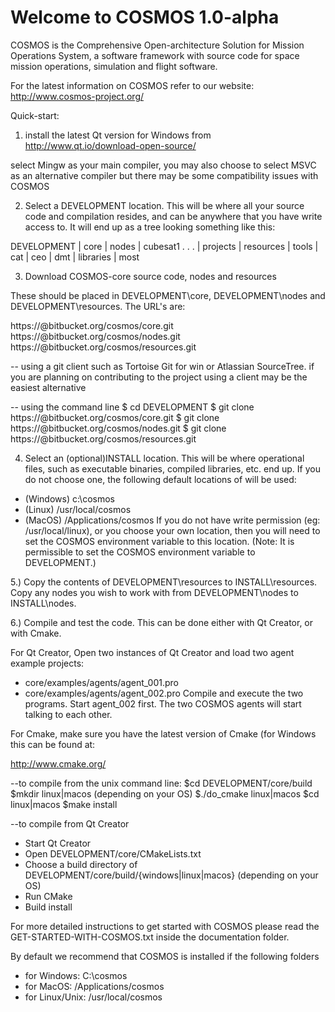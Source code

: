 Welcome to COSMOS 1.0-alpha
============================

COSMOS is the Comprehensive Open-architecture Solution for Mission
Operations System, a software framework with source code for 
space mission operations, simulation and flight software.

For the latest information on COSMOS refer to our website:
http://www.cosmos-project.org/

Quick-start:

1) install the latest Qt version for Windows from 
http://www.qt.io/download-open-source/

select Mingw as your main compiler, you may also choose
to select MSVC as an alternative compiler but there may 
be some compatibility issues with COSMOS

2) Select a DEVELOPMENT location. This will be where all your
source code and compilation resides, and can be anywhere that
you have write access to. It will end up as a tree looking something
like this:

DEVELOPMENT
	| core
	| nodes
		| cubesat1
		.
		.
		.
	| projects
	| resources
	| tools
		| cat
		| ceo
		| dmt
		| libraries
		| most

3) Download COSMOS-core source code, nodes and resources

These should be placed in DEVELOPMENT\core, DEVELOPMENT\nodes and
DEVELOPMENT\resources. The URL's are:

https://<yourusername>@bitbucket.org/cosmos/core.git
https://<yourusername>@bitbucket.org/cosmos/nodes.git
https://<yourusername>@bitbucket.org/cosmos/resources.git

-- using a git client such as Tortoise Git for win or Atlassian SourceTree.
if you are planning on contributing to the project using a 
client may be the easiest alternative

-- using the command line
$ cd DEVELOPMENT
$ git clone https://<yourusername>@bitbucket.org/cosmos/core.git
$ git clone https://<yourusername>@bitbucket.org/cosmos/nodes.git
$ git clone https://<yourusername>@bitbucket.org/cosmos/resources.git

4) Select an (optional)INSTALL location. This will be where operational
files, such as executable binaries, compiled libraries, etc. end up. If you
do not choose one, the following default locations of will be used:
- (Windows) c:\cosmos
- (Linux) /usr/local/cosmos
- (MacOS) /Applications/cosmos
If you do not have write permission (eg: /usr/local/linux),  or you choose
your own location, then you will need to set the COSMOS environment variable
to this location. (Note: It is permissible to set the COSMOS environment variable
to DEVELOPMENT.)

5.) Copy the contents of DEVELOPMENT\resources to INSTALL\resources. Copy any
nodes you wish to work with from DEVELOPMENT\nodes to INSTALL\nodes.

6.) Compile and test the code. This can be done either with Qt Creator, or with
Cmake.

For Qt Creator, Open two instances of Qt Creator and load two agent example projects: 
- core/examples/agents/agent_001.pro 
- core/examples/agents/agent_002.pro 
Compile and execute the two programs. Start agent_002 first. 
The two COSMOS agents will start talking to each other.

For Cmake, make sure you have the latest version of Cmake (for Windows this
can be found at:

http://www.cmake.org/

--to compile from the unix command line:
$cd DEVELOPMENT/core/build
$mkdir linux|macos (depending on your OS)
$./do_cmake linux|macos
$cd linux|macos
$make install

--to compile from Qt Creator
- Start Qt Creator
- Open DEVELOPMENT/core/CMakeLists.txt
- Choose a build directory of DEVELOPMENT/core/build/{windows|linux|macos} (depending on your OS)
- Run CMake
- Build install

For more detailed instructions to get started with COSMOS
please read the GET-STARTED-WITH-COSMOS.txt inside the 
documentation folder.

By default we recommend that COSMOS is installed if the following folders
* for Windows: C:\cosmos
* for MacOS: /Applications/cosmos
* for Linux/Unix: /usr/local/cosmos